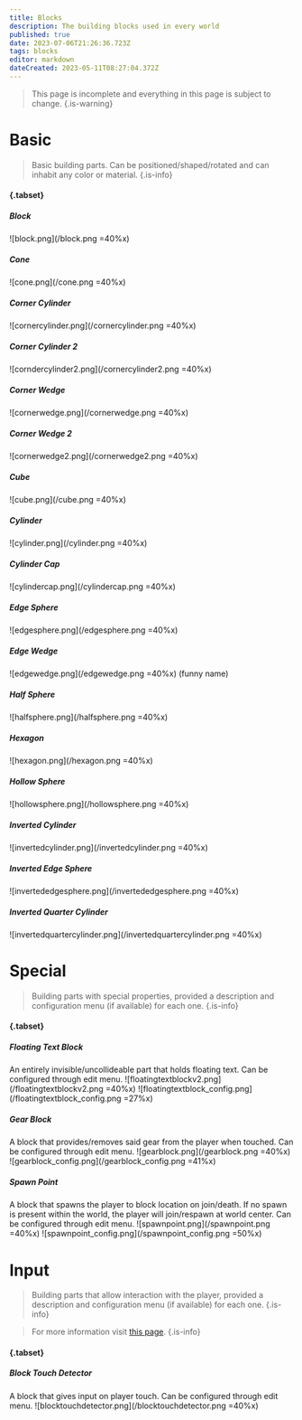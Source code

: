 ```yaml
---
title: Blocks
description: The building blocks used in every world
published: true
date: 2023-07-06T21:26:36.723Z
tags: blocks
editor: markdown
dateCreated: 2023-05-11T08:27:04.372Z
---
```


 > This page is incomplete and everything in this page is subject to change.
 {.is-warning}
 
 # Basic
> Basic building parts. Can be positioned/shaped/rotated and can inhabit any color or material.
{.is-info}



 #### {.tabset}
 
 ##### Block
 ![block.png](/block.png =40%x)
 
 ##### Cone
 ![cone.png](/cone.png =40%x)
 
 ##### Corner Cylinder
 ![cornercylinder.png](/cornercylinder.png =40%x)
 
 ##### Corner Cylinder 2
 ![corndercylinder2.png](/cornercylinder2.png =40%x)
 
 ##### Corner Wedge 
 ![cornerwedge.png](/cornerwedge.png =40%x)
 
 ##### Corner Wedge 2
 ![cornerwedge2.png](/cornerwedge2.png =40%x)
 
 ##### Cube
 ![cube.png](/cube.png =40%x)
 
 ##### Cylinder
 ![cylinder.png](/cylinder.png =40%x)
 
 ##### Cylinder Cap
 ![cylindercap.png](/cylindercap.png =40%x)
 
 ##### Edge Sphere
 ![edgesphere.png](/edgesphere.png =40%x)
 
 ##### Edge Wedge
 ![edgewedge.png](/edgewedge.png =40%x)
 (funny name)
 
 ##### Half Sphere
 ![halfsphere.png](/halfsphere.png =40%x)
 
 ##### Hexagon
 ![hexagon.png](/hexagon.png =40%x)
 
 ##### Hollow Sphere
 ![hollowsphere.png](/hollowsphere.png =40%x)
 
 ##### Inverted Cylinder
 ![invertedcylinder.png](/invertedcylinder.png =40%x)
 
 ##### Inverted Edge Sphere
 ![invertededgesphere.png](/invertededgesphere.png =40%x)
 
 ##### Inverted Quarter Cylinder
 ![invertedquartercylinder.png](/invertedquartercylinder.png =40%x)
 
 
 # Special
>   Building parts with special properties, provided a description and configuration menu (if available) for each one.
{.is-info}

 #### {.tabset}
 
 ##### Floating Text Block
 An entirely invisible/uncollideable part that holds floating text. Can be configured through edit menu.
 ![floatingtextblockv2.png](/floatingtextblockv2.png =40%x) ![floatingtextblock_config.png](/floatingtextblock_config.png =27%x)
 
 ##### Gear Block
 A block that provides/removes said gear from the player when touched. Can be configured through edit menu.
 ![gearblock.png](/gearblock.png =40%x) ![gearblock_config.png](/gearblock_config.png =41%x)
 
 ##### Spawn Point
 A block that spawns the player to block location on join/death. If no spawn is present within the world, the player will join/respawn at world center. Can be configured through edit menu. 
 ![spawnpoint.png](/spawnpoint.png =40%x) ![spawnpoint_config.png](/spawnpoint_config.png =50%x)
 
 # Input
>   Building parts that allow interaction with the player, provided a description and configuration menu (if available) for each one.
{.is-info}

> For more information visit [this page](https://wubby.choke.dev/en/Logic#input).
{.is-info}

 #### {.tabset}
 
 ##### Block Touch Detector
 A block that gives input on player touch. Can be configured through edit menu.
 ![blocktouchdetector.png](/blocktouchdetector.png =40%x)